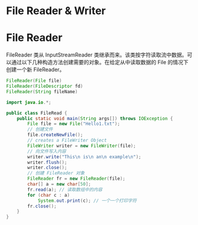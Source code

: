 # File Reader & Writer

# File Reader

FileReader 类从 InputStreamReader 类继承而来。该类按字符读取流中数据。可以通过以下几种构造方法创建需要的对象。在给定从中读取数据的 File 的情况下创建一个新 FileReader。

```java
FileReader(File file)
FileReader(FileDescriptor fd)
FileReader(String fileName)
```

```java
import java.io.*;

public class FileRead {
    public static void main(String args[]) throws IOException {
        File file = new File("Hello1.txt");
        // 创建文件
        file.createNewFile();
        // creates a FileWriter Object
        FileWriter writer = new FileWriter(file);
        // 向文件写入内容
        writer.write("This\n is\n an\n example\n");
        writer.flush();
        writer.close();
        // 创建 FileReader 对象
        FileReader fr = new FileReader(file);
        char[] a = new char[50];
        fr.read(a); // 读取数组中的内容
        for (char c : a)
            System.out.print(c); // 一个一个打印字符
        fr.close();
    }
}
```
